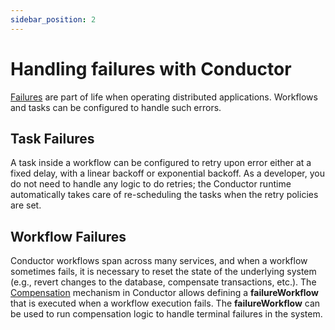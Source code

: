 ```yaml
---
sidebar_position: 2
---
```

# Handling failures with Conductor
[Failures](https://en.wikipedia.org/wiki/Fallacies_of_distributed_computing) are part of life when operating distributed applications. Workflows and tasks can be configured to handle such errors.

## Task Failures
A task inside a workflow can be configured to retry upon error either at a fixed delay, with a linear backoff or exponential backoff. As a developer, you do not need to handle any logic to do retries; the Conductor runtime automatically takes care of re-scheduling the tasks when the retry policies are set.

## Workflow Failures
Conductor workflows span across many services, and when a workflow sometimes fails, it is necessary to reset the state of the underlying system (e.g., revert changes to the database, compensate transactions, etc.). The [Compensation](https://en.wikipedia.org/wiki/Compensating_transaction) mechanism in Conductor allows defining a **failureWorkflow** that is executed when a workflow execution fails.
The **failureWorkflow** can be used to run compensation logic to handle terminal failures in the system.
